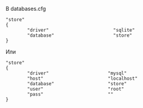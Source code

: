 В databases.cfg

    "store"
    {
            "driver"                        "sqlite"
            "database"                      "store"
    }
Или

    "store"
    {
            "driver"                      "mysql"
            "host"                        "localhost"
            "database"                    "store"
            "user"                        "root"
            "pass"                        ""
    }
